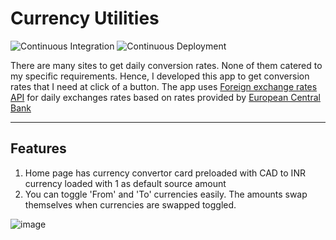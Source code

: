# **Currency Utilities**

![Continuous Integration](https://github.com/NishantChauhan/CurrencyUtilities/workflows/Continuous%20Integration/badge.svg?branch=develop) ![Continuous Deployment](https://github.com/NishantChauhan/CurrencyUtilities/workflows/Continuous%20Deployment/badge.svg)

 There are many sites to get daily conversion rates. None of them catered to my specific requirements. Hence, I developed this app to get conversion rates that I need at click of a button. The app uses [Foreign exchange rates API](https://exchangeratesapi.io/) for daily exchanges rates based on rates provided by [European Central Bank](https://www.ecb.europa.eu/stats/policy_and_exchange_rates/euro_reference_exchange_rates/html/index.en.html)

---

## **Features**

1. Home page has currency convertor card preloaded with CAD to INR currency loaded with 1 as default source amount
2. You can toggle 'From' and 'To' currencies easily. The amounts swap themselves when currencies are swapped toggled.

![image](/documentation/gifs/ConvertorPage.gif)
